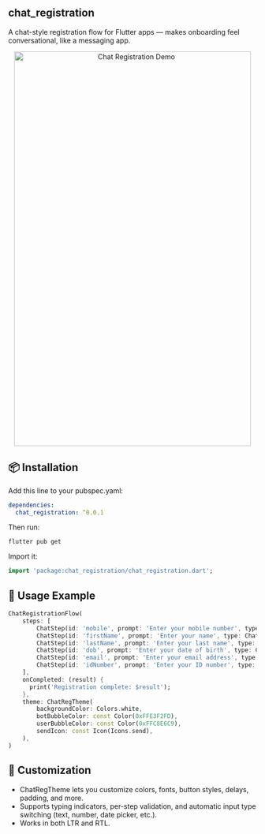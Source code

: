 ## chat_registration
A chat-style registration flow for Flutter apps — makes onboarding feel conversational, like a messaging app.

<p align="center">
  <img src="https://github.com/abqamar/chat_registration/blob/main/screen_shot/chat_registration.gif?raw=true" alt="Chat Registration Demo" width="480" height="800" />
</p>

## 📦 Installation
Add this line to your pubspec.yaml:
```yaml
dependencies:
  chat_registration: ^0.0.1
```
Then run:
```hash
flutter pub get
```

Import it:
```dart
import 'package:chat_registration/chat_registration.dart';
```

## 🚀 Usage Example
```dart
ChatRegistrationFlow(
    steps: [
        ChatStep(id: 'mobile', prompt: 'Enter your mobile number', type: ChatInputType.number),
        ChatStep(id: 'firstName', prompt: 'Enter your name', type: ChatInputType.name),
        ChatStep(id: 'lastName', prompt: 'Enter your last name', type: ChatInputType.lastName),
        ChatStep(id: 'dob', prompt: 'Enter your date of birth', type: ChatInputType.dob),
        ChatStep(id: 'email', prompt: 'Enter your email address', type: ChatInputType.email),
        ChatStep(id: 'idNumber', prompt: 'Enter your ID number', type: ChatInputType.idNumber),
    ],
    onCompleted: (result) {
      print('Registration complete: $result');
    },
    theme: ChatRegTheme(
        backgroundColor: Colors.white,
        botBubbleColor: const Color(0xFFE3F2FD),
        userBubbleColor: const Color(0xFFC8E6C9),
        sendIcon: const Icon(Icons.send),
    ),
)
```

## 🎨 Customization

- ChatRegTheme lets you customize colors, fonts, button styles, delays, padding, and more.
- Supports typing indicators, per-step validation, and automatic input type switching (text, number, date picker, etc.).
- Works in both LTR and RTL.



